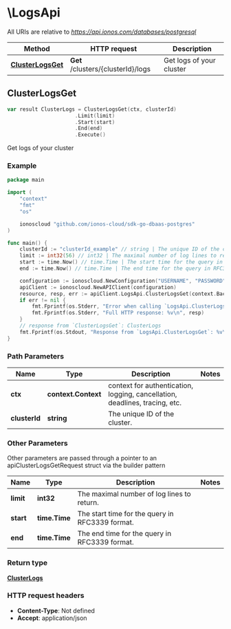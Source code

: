 # \LogsApi

All URIs are relative to *https://api.ionos.com/databases/postgresql*

|Method | HTTP request | Description|
|------------- | ------------- | -------------|
|[**ClusterLogsGet**](LogsApi.md#ClusterLogsGet) | **Get** /clusters/{clusterId}/logs | Get logs of your cluster|



## ClusterLogsGet

```go
var result ClusterLogs = ClusterLogsGet(ctx, clusterId)
                      .Limit(limit)
                      .Start(start)
                      .End(end)
                      .Execute()
```

Get logs of your cluster



### Example

```go
package main

import (
    "context"
    "fmt"
    "os"

    ionoscloud "github.com/ionos-cloud/sdk-go-dbaas-postgres"
)

func main() {
    clusterId := "clusterId_example" // string | The unique ID of the cluster.
    limit := int32(56) // int32 | The maximal number of log lines to return. (optional)
    start := time.Now() // time.Time | The start time for the query in RFC3339 format. (optional)
    end := time.Now() // time.Time | The end time for the query in RFC3339 format. (optional)

    configuration := ionoscloud.NewConfiguration("USERNAME", "PASSWORD", "TOKEN", "HOST_URL")
    apiClient := ionoscloud.NewAPIClient(configuration)
    resource, resp, err := apiClient.LogsApi.ClusterLogsGet(context.Background(), clusterId).Limit(limit).Start(start).End(end).Execute()
    if err != nil {
        fmt.Fprintf(os.Stderr, "Error when calling `LogsApi.ClusterLogsGet``: %v\n", err)
        fmt.Fprintf(os.Stderr, "Full HTTP response: %v\n", resp)
    }
    // response from `ClusterLogsGet`: ClusterLogs
    fmt.Fprintf(os.Stdout, "Response from `LogsApi.ClusterLogsGet`: %v\n", resource)
}
```

### Path Parameters


|Name | Type | Description  | Notes|
|------------- | ------------- | ------------- | -------------|
|**ctx** | **context.Context** | context for authentication, logging, cancellation, deadlines, tracing, etc.|
|**clusterId** | **string** | The unique ID of the cluster. | |

### Other Parameters

Other parameters are passed through a pointer to an apiClusterLogsGetRequest struct via the builder pattern


|Name | Type | Description  | Notes|
|------------- | ------------- | ------------- | -------------|
| **limit** | **int32** | The maximal number of log lines to return. | |
| **start** | **time.Time** | The start time for the query in RFC3339 format. | |
| **end** | **time.Time** | The end time for the query in RFC3339 format. | |

### Return type

[**ClusterLogs**](ClusterLogs.md)

### HTTP request headers

- **Content-Type**: Not defined
- **Accept**: application/json


